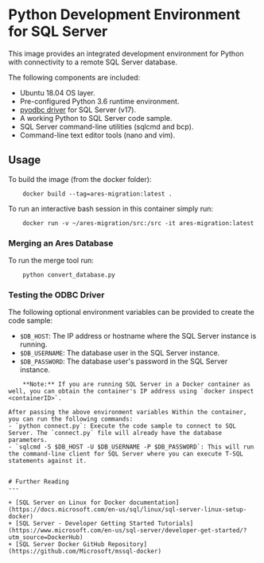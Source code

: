 # Python Development Environment for SQL Server

This image provides an integrated development environment for Python with connectivity to a remote SQL Server database. 

The following components are included:
- Ubuntu 18.04 OS layer.
- Pre-configured Python 3.6 runtime environment.
- [pyodbc driver](https://github.com/mkleehammer/pyodbc) for SQL Server (v17).
- A working Python to SQL Server code sample.
- SQL Server command-line utilities (sqlcmd and bcp).
- Command-line text editor tools (nano and vim).

## Usage
To build the image (from the docker folder):
        
        docker build --tag=ares-migration:latest .
        
To run an interactive bash session in this container simply run:

        docker run -v ~/ares-migration/src:/src -it ares-migration:latest

### Merging an Ares Database
To run the merge tool run:

        python convert_database.py

### Testing the ODBC Driver
The following optional environment variables can be provided to create the code sample:
- `$DB_HOST`: The IP address or hostname where the SQL Server instance is running.
- `$DB_USERNAME`: The database user in the SQL Server instance. 
- `$DB_PASSWORD`: The database user's password in the SQL Server instance. 
~~~~
    **Note:** If you are running SQL Server in a Docker container as well, you can obtain the container's IP address using `docker inspect <containerID>`.

After passing the above environment variables Within the container, you can run the following commands:
- `python connect.py`: Execute the code sample to connect to SQL Server. The `connect.py` file will already have the database parameters.
- `sqlcmd -S $DB_HOST -U $DB_USERNAME -P $DB_PASSWORD`: This will run the command-line client for SQL Server where you can execute T-SQL statements against it.


# Further Reading
---

+ [SQL Server on Linux for Docker documentation](https://docs.microsoft.com/en-us/sql/linux/sql-server-linux-setup-docker)
+ [SQL Server - Developer Getting Started Tutorials](https://www.microsoft.com/en-us/sql-server/developer-get-started/?utm_source=DockerHub)
+ [SQL Server Docker GitHub Repository](https://github.com/Microsoft/mssql-docker)

